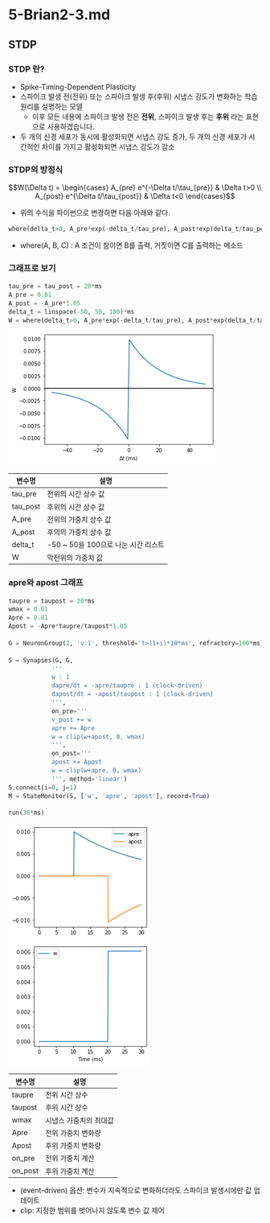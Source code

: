 # 5-Brian2-3.md

## STDP

### STDP 란?

- Spike-Timing-Dependent Plasticity
- 스파이크 발생 전(전위) 또는 스파이크 발생 후(후위) 시냅스 강도가 변화하는 학습 원리를 설명하는 모델
  - 이후 모든 내용에 스파이크 발생 전은 **전위**, 스파이크 발생 후는 **후위** 라는 표현으로 사용하겠습니다.
- 두 개의 신경 세포가 동시에 활성화되면 시냅스 강도 증가, 두 개의 신경 세포가 시간적인 차이를 가지고 활성화되면 시냅스 강도가 감소


### STDP의 방정식

$$W(\Delta t) = \begin{cases}
A_{pre} e^{-\Delta t/\tau_{pre}} & \Delta t>0 \\
A_{post} e^{\Delta t/\tau_{post}} & \Delta t<0
\end{cases}$$

- 위의 수식을 파이썬으로 변경하면 다음 아래와 같다.

```python
where(delta_t>0, A_pre*exp(-delta_t/tau_pre), A_post*exp(delta_t/tau_post))
```

- where(A, B, C) : A 조건이 참이면 B를 출력, 거짓이면 C를 출력하는 메소드

### 그래프로 보기

```python
tau_pre = tau_post = 20*ms
A_pre = 0.01
A_post = -A_pre*1.05
delta_t = linspace(-50, 50, 100)*ms
W = where(delta_t>0, A_pre*exp(-delta_t/tau_pre), A_post*exp(delta_t/tau_post))
```

![Alt text](./images/5-1.png)

|변수명|설명|
|---|---|
|tau_pre|전위의 시간 상수 값|
|tau_post|후위의 시간 상수 값|
|A_pre|전위의 가중치 상수 값|
|A_post|후의의 가중치 상수 값|
|delta_t|-50 ~ 50을 100으로 나눈 시간 리스트|
|W|막전위의 가중치 값|

### apre와 apost 그래프

```python
taupre = taupost = 20*ms
wmax = 0.01
Apre = 0.01
Apost = -Apre*taupre/taupost*1.05

G = NeuronGroup(2, 'v:1', threshold='t>(1+i)*10*ms', refractory=100*ms)

S = Synapses(G, G,
            '''
            w : 1
            dapre/dt = -apre/taupre : 1 (clock-driven)
            dapost/dt = -apost/taupost : 1 (clock-driven)
            ''',
            on_pre='''
            v_post += w
            apre += Apre
            w = clip(w+apost, 0, wmax)
            ''',
            on_post='''
            apost += Apost
            w = clip(w+apre, 0, wmax)
            ''', method='linear')
S.connect(i=0, j=1)
M = StateMonitor(S, ['w', 'apre', 'apost'], record=True)

run(30*ms)
```

![Alt text](./images/5-2.png)

|변수명|설명|
|---|---|
|taupre|전위 시간 상수|
|taupost|후위 시간 상수|
|wmax|시냅스 가중치의 최대값|
|Apre|전위 가중치 변화량|
|Apost|후위 가중치 변화량|
|on_pre|전위 가중치 계산|
|on_post|후위 가중치 계산|

- (event-driven) 옵션: 변수가 지속적으로 변화하더라도 스파이크 발생시에만 값 업데이트
- clip: 지정한 범위를 벗어나지 않도록 변수 값 제어
